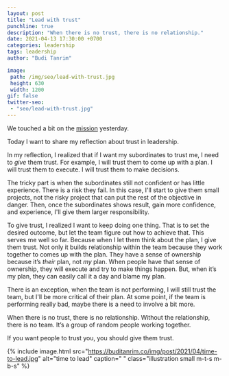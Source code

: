 ```yaml
---
layout: post
title: "Lead with trust"
punchline: true
description: "When there is no trust, there is no relationship."
date: 2021-04-13 17:30:00 +0700
categories: leadership
tags: leadership
author: "Budi Tanrim"

image:
 path: /img/seo/lead-with-trust.jpg
 height: 630
 width: 1200
gif: false
twitter-seo: 
 - "seo/lead-with-trust.jpg"
---
```


We touched a bit on the [mission][1] yesterday. 

Today I want to share my reflection about trust in leadership. 

In my reflection, I realized that if I want my subordinates to trust me, I need to _give_ them trust. For example, I will trust them to come up with a plan. I will trust them to execute. I will trust them to make decisions.

The tricky part is when the subordinates still not confident or has little experience. There is a risk they fail. In this case, I'll start to give them small projects, not the risky project that can put the rest of the objective in danger. Then, once the subordinates shows result, gain more confidence, and experience, I'll give them larger responsibility.

To give trust, I realized I want to keep doing one thing. That is to set the desired outcome, but let the team figure out how to achieve that. This serves me well so far. Because when I let them think about the plan, I give them trust. Not only it builds relationship within the team because they work together to comes up with the plan. They have a sense of ownership because it’s _their_ plan, not _my_ plan. When people have that sense of ownership, they will execute and try to make things happen. But, when it’s my plan, they can easily call it a day and blame my plan.

There is an exception, when the team is not performing, I will still trust the team, but I'll be more critical of their plan. At some point, if the team is performing really bad, maybe there is a need to involve a bit more.

When there is no trust, there is no relationship. Without the relationship, there is no team. It’s a group of random people working together. 

If you want people to trust you, you should give them trust.


{% include image.html 
src="https://buditanrim.co/img/post/2021/04/time-to-lead.jpg" 
alt="time to lead" 
caption=" "
class="illustration small m-t-s m-b-s" %}

[1]: https://buditanrim.co/2021/is-it-your-time-to-lead/


